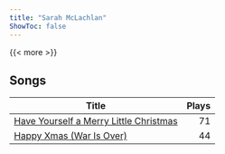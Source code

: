 ```yaml
---
title: "Sarah McLachlan"
ShowToc: false
---
```


{{< more >}}

## Songs
Title | Plays 
----- | -----: 
[Have Yourself a Merry Little Christmas](/songs/have-yourself-a-merry-little-christmas) | 71
[Happy Xmas (War Is Over)](/songs/happy-xmas-war-is-over) | 44

